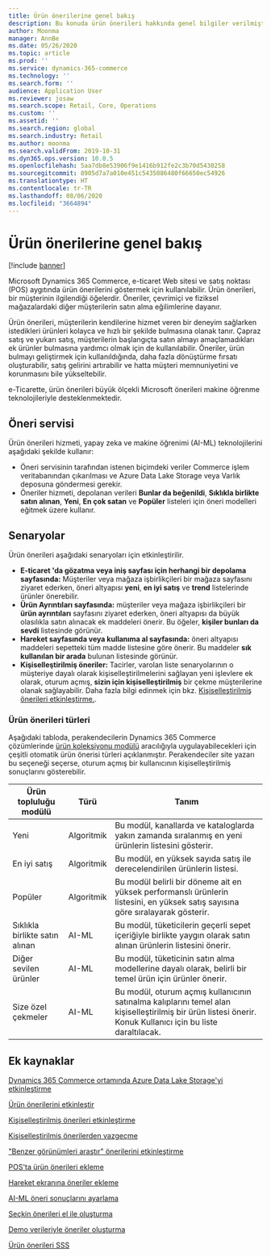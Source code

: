 ```yaml
---
title: Ürün önerilerine genel bakış
description: Bu konuda ürün önerileri hakkında genel bilgiler verilmiştir. Ürün önerileri, müşterilerin istedikleri ürünleri ve hatta satın almayı amaçlamadıkları ürünleri kolayca ve hızlı bir şekilde bulmasına olanak tanır.
author: Moonma
manager: AnnBe
ms.date: 05/26/2020
ms.topic: article
ms.prod: ''
ms.service: dynamics-365-commerce
ms.technology: ''
ms.search.form: ''
audience: Application User
ms.reviewer: josaw
ms.search.scope: Retail, Core, Operations
ms.custom: ''
ms.assetid: ''
ms.search.region: global
ms.search.industry: Retail
ms.author: moonma
ms.search.validFrom: 2019-10-31
ms.dyn365.ops.version: 10.0.5
ms.openlocfilehash: 5aa7db8e53906f9e1416b912fe2c3b70d5430258
ms.sourcegitcommit: 8905d7a7a010e451c5435086480f66650ec54926
ms.translationtype: HT
ms.contentlocale: tr-TR
ms.lasthandoff: 08/06/2020
ms.locfileid: "3664894"
---
```

# <a name="product-recommendations-overview"></a>Ürün önerilerine genel bakış

[!include [banner](includes/banner.md)]

Microsoft Dynamics 365 Commerce, e-ticaret Web sitesi ve satış noktası (POS) aygıtında ürün önerilerini göstermek için kullanılabilir. Ürün önerileri, bir müşterinin ilgilendiği öğelerdir. Öneriler, çevrimiçi ve fiziksel mağazalardaki diğer müşterilerin satın alma eğilimlerine dayanır.

Ürün önerileri, müşterilerin kendilerine hizmet veren bir deneyim sağlarken istedikleri ürünleri kolayca ve hızlı bir şekilde bulmasına olanak tanır. Çapraz satış ve yukarı satış, müşterilerin başlangıçta satın almayı amaçlamadıkları ek ürünler bulmasına yardımcı olmak için de kullanılabilir. Öneriler, ürün bulmayı geliştirmek için kullanıldığında, daha fazla dönüştürme fırsatı oluşturabilir, satış gelirini artırabilir ve hatta müşteri memnuniyetini ve korunmasını bile yükseltebilir.

e-Ticarette, ürün önerileri büyük ölçekli Microsoft önerileri makine öğrenme teknolojileriyle desteklenmektedir.

## <a name="recommendation-service"></a>Öneri servisi

Ürün önerileri hizmeti, yapay zeka ve makine öğrenimi (AI-ML) teknolojilerini aşağıdaki şekilde kullanır:

- Öneri servisinin tarafından istenen biçimdeki veriler Commerce işlem veritabanından çıkarılması ve Azure Data Lake Storage veya Varlık deposuna göndermesi gerekir.
- Öneriler hizmeti, depolanan verileri **Bunlar da beğenildi**, **Sıklıkla birlikte satın alınan**, **Yeni**, **En çok satan** ve **Popüler** listeleri için öneri modelleri eğitmek üzere kullanır.

## <a name="scenarios"></a>Senaryolar

Ürün önerileri aşağıdaki senaryoları için etkinleştirilir.

- **E-ticaret 'da gözatma veya iniş sayfası için herhangi bir depolama sayfasında:** Müşteriler veya mağaza işbirlikçileri bir mağaza sayfasını ziyaret ederken, öneri altyapısı **yeni**, **en iyi satış** ve **trend** listelerinde ürünler önerebilir.
- **Ürün Ayrıntıları sayfasında:** müşteriler veya mağaza işbirlikçileri bir **ürün ayrıntıları** sayfasını ziyaret ederken, öneri altyapısı da büyük olasılıkla satın alınacak ek maddeleri önerir. Bu öğeler, **kişiler bunları da sevdi** listesinde görünür.
- **Hareket sayfasında veya kullanıma al sayfasında:** öneri altyapısı maddeleri sepetteki tüm madde listesine göre önerir. Bu maddeler **sık kullanılan bir arada** bulunan listesinde görünür.
- **Kişiselleştirilmiş öneriler:** Tacirler, varolan liste senaryolarının o müşteriye dayalı olarak kişiselleştirilmelerini sağlayan yeni işlevlere ek olarak, oturum açmış, **sizin için kişiselleştirilmiş** bir çekme müşterilerine olanak sağlayabilir. Daha fazla bilgi edinmek için bkz. [Kişiselleştirilmiş önerileri etkinleştirme.](personalized-recommendations.md).

### <a name="types-of-product-recommendations"></a>Ürün önerileri türleri

Aşağıdaki tabloda, perakendecilerin Dynamics 365 Commerce çözümlerinde [ürün koleksiyonu modülü](product-collection-module-overview.md) aracılığıyla uygulayabilecekleri için çeşitli otomatik ürün önerisi türleri açıklanmıştır. Perakendeciler site yazarı bu seçeneği seçerse, oturum açmış bir kullanıcının kişiselleştirilmiş sonuçlarını gösterebilir.

| Ürün topluluğu modülü  | Türü | Tanım |
|----------------------------|------|-------------|
| Yeni                        | Algoritmik | Bu modül, kanallarda ve kataloglarda yakın zamanda sıralanmış en yeni ürünlerin listesini gösterir. |
| En iyi satış               | Algoritmik | Bu modül, en yüksek sayıda satış ile derecelendirilen ürünlerin listesi. |
| Popüler                   | Algoritmik | Bu modül belirli bir döneme ait en yüksek performanslı ürünlerin listesini, en yüksek satış sayısına göre sıralayarak gösterir.  |
| Sıklıkla birlikte satın alınan | AI-ML | Bu modül, tüketicilerin geçerli sepet içeriğiyle birlikte yaygın olarak satın alınan ürünlerin listesini önerir. |
| Diğer sevilen ürünler           | AI-ML | Bu modül, tüketicinin satın alma modellerine dayalı olarak, belirli bir temel ürün için ürünler önerir. |
| Size özel çekmeler              | AI-ML | Bu modül, oturum açmış kullanıcının satınalma kalıplarını temel alan kişiselleştirilmiş bir ürün listesi önerir. Konuk Kullanıcı için bu liste daraltılacak. |

## <a name="additional-resources"></a>Ek kaynaklar

[Dynamics 365 Commerce ortamında Azure Data Lake Storage'yi etkinleştirme](enable-adls-environment.md)

[Ürün önerilerini etkinleştir](enable-product-recommendations.md)

[Kişiselleştirilmiş önerileri etkinleştirme](personalized-recommendations.md)

[Kişiselleştirilmiş önerilerden vazgeçme](personalization-gdpr.md)

["Benzer görünümleri araştır" önerilerini etkinleştirme](shop-similar-looks.md)

[POS'ta ürün önerileri ekleme](product.md)

[Hareket ekranına öneriler ekleme](add-recommendations-control-pos-screen.md)

[AI-ML öneri sonuçlarını ayarlama](modify-product-recommendation-results.md)

[Seçkin önerileri el ile oluşturma](create-editorial-recommendation-lists.md)

[Demo verileriyle öneriler oluşturma](product-recommendations-demo-data.md)

[Ürün önerileri SSS](faq-recommendations.md)
